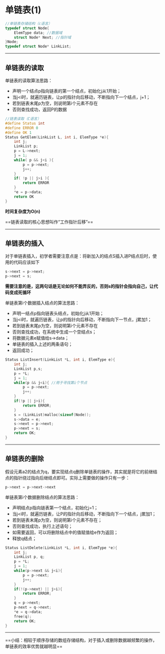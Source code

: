 # 单链表(1)
```c
//单链表存储结构（c语言）
typedef struct Node{
    ElemType data; //数据域
    struct Node* Next; //指针域
}Node;
typedef struct Node* LinkList;
```
---

## 单链表的读取

单链表的读取算法思路：
- 声明一个结点p指向链表的第一个结点，初始化j从1开始；
- 当j<i时，就遍历链表，让p的指针向后移动，不断指向下一个结点，j+1；
- 若到链表末尾p为空，则说明第i个元素不存在
- 否则查找成功，返回P的数据

```c
//链表读取（C语言）
#define Status int
#define ERROR 0
#define OK 1
Status GetElem(LinkList L, int i, ElemType *e){
    int j;
    LinkList p;
    p = L->next;
    j = 1;
    while( p && j<i ){
        p = p->next;
        j++;
    }
    if( !p || j>i ){
        return ERROR
    }
    *e = p->data;
    return OK
}
```
**时间复杂度为O(n)**

==链表读取的核心思想叫作“工作指针后移”==

---

## 单链表的插入

对于单链表插入，初学者需要注意点是：将新加入的结点S插入进P结点后时，使用的代码应该如下

```c
s->next = p->next;
p->next = s;
```

**需要注意的是，这两句话是无论如何不能弄反的，否则s的指针会指向自己，让代码变成死循环**

单链表第i个数据插入结点的算法思路：

- 声明一结点p指向链表头结点，初始化j从1开始；
- 当j<i时，就遍历链表，让p的指针向后移动，不断指向下一节点，j累加1；
- 若到链表末尾p为空，则说明第i个元素不存在
- 否则查找成功，在系统中生成一个空结点s；
- 将数据元素e赋值给s->data；
- 单链表的插入上述的两条语句；
- 返回成功；

```c
Status ListInsert(LinkList *L, int i, ElemType e){
    int j;
    LinkList p,s;
    p = *L;
    j = 1;
    while(p && j<i){ //用于寻找第i个节点
        p = p->next;
        j++;
    }
    if(!p || j>i){
        return ERROR;
    }
    s = (LinkList)malloc(sizeof(Node));
    s->data = e;
    s->next = p->next;
    p->next = s;
    return OK;
}
```

---

## 单链表的删除

假设元素a2的结点为q，要实现结点q删除单链表的操作，其实就是将它的前继结点的指针绕过指向后继结点即可。实际上需要做的操作只有一步：

```c
p->next = p->next->next
```

单链表第i个数据删除结点的算法思路：

- 声明结点p指向链表第一个结点，初始化j=1；
- 当j<i时，就遍历链表，让P的指针向后移动，不断指向下一个结点，j累加1；
- 若到链表末尾p为空，则说明第i个元素不存在；
- 否则查找成功，执行上述语句；
- 如需要返回，可以将删除结点中的值赋值给e作为返回；
- 释放q结点；

```c
Status ListDelete(LinkList *L, int i, ElemType *e){
    int j;
    LinkList p, q;
    p = *L;
    j = 1;
    while(p->next && j<i){
        p = p->next;
        j++;
    }
    if(!(p->next) || j>i){
        return ERROR;
    }
    q = p->next;
    p-next = q->next;
    *e = q->data;
    free(q);
    return OK;
}
```

---

==小结：相较于顺序存储的数组存储结构，对于插入或删除数据越频繁的操作，单链表的效率优势就越明显==

